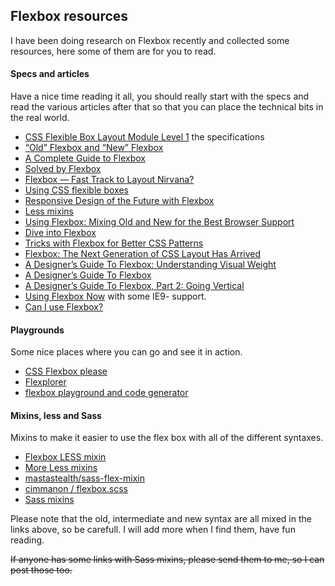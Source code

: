<article><h2>Flexbox resources</h2><p>I have been doing research on Flexbox recently and collected some resources, here some of them are for you to read.</p><h4>Specs and articles</h4><p>Have a nice time reading it all, you should really start with the specs and read the various articles after that so that you can place the technical bits in the real world.</p><ul><li><a href="http://www.w3.org/TR/css3-flexbox/">CSS Flexible Box Layout Module Level 1</a> the specifications</li><li><a href="http://css-tricks.com/old-flexbox-and-new-flexbox/">“Old” Flexbox and “New” Flexbox</a></li><li><a href="http://css-tricks.com/snippets/css/a-guide-to-flexbox/">A Complete Guide to Flexbox</a></li><li><a href="http://philipwalton.github.io/solved-by-flexbox/">Solved by Flexbox</a></li><li><a href="https://dev.opera.com/articles/flexbox-basics/">Flexbox — Fast Track to Layout Nirvana?</a></li><li><a href="https://developer.mozilla.org/en-US/docs/Web/Guide/CSS/Flexible_boxes">Using CSS flexible boxes</a></li><li><a href="http://blog.teamtreehouse.com/responsive-design-of-the-future-with-flexbox">Responsive Design of the Future with Flexbox</a></li><li><a href="http://codepen.io/derrylwc/pen/AGmeD">Less mixins</a></li><li><a href="http://css-tricks.com/using-flexbox/">Using Flexbox: Mixing Old and New for the Best Browser Support</a></li><li><a href="http://www.bocoup.com/weblog/dive-into-flexbox/">Dive into Flexbox</a></li><li><a href="http://webdesign.tutsplus.com/tutorials/tricks-with-flexbox-for-better-css-patterns--cms-19449">Tricks with Flexbox for Better CSS Patterns</a></li><li><a href="http://blog.teamtreehouse.com/flexbox-next-generation-css-layout-arrived">Flexbox: The Next Generation of CSS Layout Has Arrived</a></li><li><a href="http://demosthenes.info/blog/901/A-Designers-Guide-To-Flexbox-Understanding-Visual-Weight">A Designer’s Guide To Flexbox: Understanding Visual Weight</a></li><li><a href="http://demosthenes.info/blog/780/A-Designers-Guide-To-Flexbox">A Designer’s Guide To Flexbox</a></li><li><a href="http://demosthenes.info/blog/787/A-Designers-Guide-To-Flexbox-Part-2-Going-Vertical">A Designer’s Guide To Flexbox, Part 2: Going Vertical</a></li><li><a href="http://designkarma.co.uk/blog/using-flexbox-now">Using Flexbox Now</a> with some IE9- support.</li><li><a href="http://caniuse.com/#search=flexbox">Can I use Flexbox?</a></li></ul><h4>Playgrounds</h4><p>Some nice places where you can go and see it in action.</p><ul><li><a href="http://demo.agektmr.com/flexbox/">CSS Flexbox please</a></li><li><a href="http://bennettfeely.com/flexplorer/">Flexplorer</a></li><li><a href="http://the-echoplex.net/flexyboxes/">flexbox playground and code generator</a></li></ul><h4>Mixins, less and Sass</h4><p>Mixins to make it easier to use the flex box with all of the different syntaxes.</p><ul><li><a href="http://notebookheavy.com/2013/04/25/flexbox-less-mixin/">Flexbox LESS mixin</a></li><li><a href="https://gist.github.com/jayj/4012969">More Less mixins</a></li><li><a href="https://github.com/mastastealth/sass-flex-mixin">mastastealth/sass-flex-mixin</a></li><li><a href="https://gist.github.com/cimmanon/4461470">cimmanon / flexbox.scss</a></li><li><a href="http://codepen.io/adamjohnson/pen/savzI">Sass mixins</a></li></ul><p>Please note that the old, intermediate and new syntax are all mixed in the links above, so be carefull. I will add more when I find them, have fun reading.</p><p><s>If anyone has some links with Sass mixins, please send them to me, so I can post those too.</s></p></article>